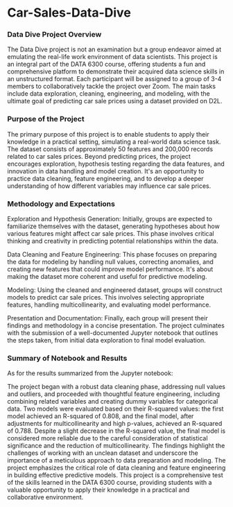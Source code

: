 # Car-Sales-Data-Dive
### Data Dive Project Overview

The Data Dive project is not an examination but a group endeavor aimed at emulating the real-life work environment of data scientists. This project is an integral part of the DATA 6300 course, offering students a fun and comprehensive platform to demonstrate their acquired data science skills in an unstructured format. Each participant will be assigned to a group of 3-4 members to collaboratively tackle the project over Zoom. The main tasks include data exploration, cleaning, engineering, and modeling, with the ultimate goal of predicting car sale prices using a dataset provided on D2L.

### Purpose of the Project

The primary purpose of this project is to enable students to apply their knowledge in a practical setting, simulating a real-world data science task. The dataset consists of approximately 50 features and 200,000 records related to car sales prices. Beyond predicting prices, the project encourages exploration, hypothesis testing regarding the data features, and innovation in data handling and model creation. It's an opportunity to practice data cleaning, feature engineering, and to develop a deeper understanding of how different variables may influence car sale prices.

### Methodology and Expectations

Exploration and Hypothesis Generation: Initially, groups are expected to familiarize themselves with the dataset, generating hypotheses about how various features might affect car sale prices. This phase involves critical thinking and creativity in predicting potential relationships within the data.

Data Cleaning and Feature Engineering: This phase focuses on preparing the data for modeling by handling null values, correcting anomalies, and creating new features that could improve model performance. It's about making the dataset more coherent and useful for predictive modeling.

Modeling: Using the cleaned and engineered dataset, groups will construct models to predict car sale prices. This involves selecting appropriate features, handling multicollinearity, and evaluating model performance.

Presentation and Documentation: Finally, each group will present their findings and methodology in a concise presentation. The project culminates with the submission of a well-documented Jupyter notebook that outlines the steps taken, from initial data exploration to final model evaluation.

### Summary of Notebook and Results

As for the results summarized from the Jupyter notebook:

The project began with a robust data cleaning phase, addressing null values and outliers, and proceeded with thoughtful feature engineering, including combining related variables and creating dummy variables for categorical data.
Two models were evaluated based on their R-squared values: the first model achieved an R-squared of 0.808, and the final model, after adjustments for multicollinearity and high p-values, achieved an R-squared of 0.788. Despite a slight decrease in the R-squared value, the final model is considered more reliable due to the careful consideration of statistical significance and the reduction of multicollinearity.
The findings highlight the challenges of working with an unclean dataset and underscore the importance of a meticulous approach to data preparation and modeling. The project emphasizes the critical role of data cleaning and feature engineering in building effective predictive models.
This project is a comprehensive test of the skills learned in the DATA 6300 course, providing students with a valuable opportunity to apply their knowledge in a practical and collaborative environment.
